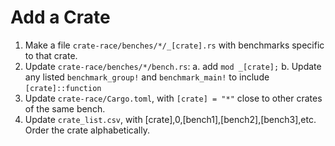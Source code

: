 # Add a Crate

1. Make a file `crate-race/benches/*/_[crate].rs` with benchmarks specific to that crate.
2. Update `crate-race/benches/*/bench.rs`:
  a. add `mod _[crate];`
  b. Update any listed `benchmark_group!` and `benchmark_main!` to include `[crate]::function`
3. Update `crate-race/Cargo.toml`, with `[crate] = "*"` close to other crates of the same bench.
4. Update `crate_list.csv`, with [crate],0,[bench1],[bench2],[bench3],etc. Order the crate alphabetically.
